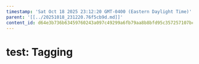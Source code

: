 ```yaml
---
timestamp: 'Sat Oct 18 2025 23:12:20 GMT-0400 (Eastern Daylight Time)'
parent: '[[../20251018_231220.76f5cb9d.md]]'
content_id: d64e3b736b63459760243a097c49299a6fb79aa8b8bfd95c357257107bc9fe5f
---
```


# test: Tagging
